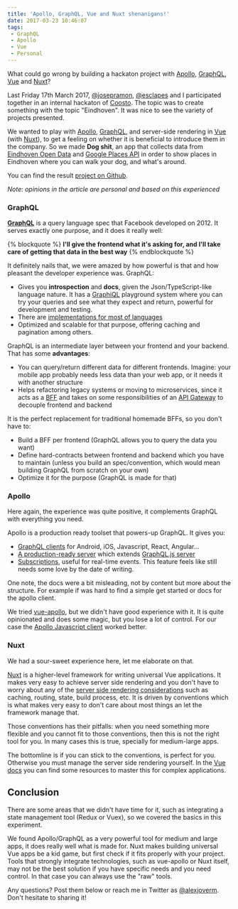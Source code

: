 ```yaml
---
title: 'Apollo, GraphQL, Vue and Nuxt shenanigans!'
date: 2017-03-23 10:46:07
tags:
 - GraphQL
 - Apollo
 - Vue
 - Personal
---
```


What could go wrong by building a hackaton project with [Apollo](http://dev.apollodata.com/), [GraphQL](http://graphql.org), [Vue](https://vuejs.org/) and [Nuxt](https://nuxtjs.org/)?

<!-- more -->

Last Friday 17th March 2017, [@josepramon](https://twitter.com/josepramon), [@esclapes](https://twitter.com/esclapes) and I participated together in an internal hackaton of [Coosto](https://www.coosto.com/en/). The topic was to create something with the topic "Eindhoven". It was nice to see the variety of projects presented.

We wanted to play with [Apollo](http://dev.apollodata.com/), [GraphQL](http://graphql.org), and server-side rendering in [Vue](https://vuejs.org/) (with [Nuxt](https://nuxtjs.org/)), to get a feeling on whether it is beneficial to introduce them in the company. So we made **Dog shit**, an app that collects data from [Eindhoven Open Data](https://data.eindhoven.nl/pages/home/) and [Google Places API](https://developers.google.com/places) in order to show places in Eindhoven where you can walk your dog, and what's around.

You can find the result [project on Github](https://github.com/esclapes/coosto-hackathon).

_Note: opinions in the article are personal and based on this experienced_

### GraphQL

**[GraphQL](http://graphql.org)** is a query language spec that Facebook developed on 2012. It serves exactly one purpose, and it does it really well: 

{% blockquote %}
**I'll give the frontend what it's asking for, and I'll take care of getting that data in the best way**
{% endblockquote %}

It definitely nails that, we were amazed by how powerful is that and how pleasant the developer experience was. GraphQL:

 - Gives you **introspection** and **docs**, given the Json/TypeScript-like language nature. It has a [GraphiQL](http://graphql.org/learn/serving-over-http/#graphiql) playground system where you can try your queries and see what they expect and return, powerful for development and testing.
 - There are [implementations for most of languages](http://graphql.org/code/)
 - Optimized and scalable for that purpose, offering caching and pagination among others.

GraphQL is an intermediate layer between your frontend and your backend. That has some **advantages**:

 - You can query/return different data for different frontends. Imagine: your mobile app probably needs less data than your web app, or it needs it with another structure
 - Helps refactoring legacy systems or moving to microservices, since it acts as a [BFF](http://samnewman.io/patterns/architectural/bff/) and takes on some responsibilities of an [API Gateway](http://microservices.io/patterns/apigateway.html) to decouple frontend and backend

It is the perfect replacement for traditional homemade BFFs, so you don't have to:

 - Build a BFF per frontend (GraphQL allows you to query the data you want)
 - Define hard-contracts between frontend and backend which you have to maintain (unless you build an spec/convention, which would mean building GraphQL from scratch on your own)
 - Optimize it for the purpose (GraphQL is made for that)

### Apollo

Here again, the experience was quite positive, it complements GraphQL with everything you need.

Apollo is a production ready toolset that powers-up GraphQL. It gives you:

 - [GraphQL clients](http://dev.apollodata.com/) for Android, iOS, Javascript, React, Angular...
 - [A production-ready server](http://dev.apollodata.com/tools/#GraphQL-server-amp-tools) which extends [GraphQL.js server](http://graphql.org/graphql-js/)
 - [Subscriptions](http://dev.apollodata.com/tools/#GraphQL-server-amp-tools), useful for real-time events. This feature feels like still needs some love by the date of writing.

One note, the docs were a bit misleading, not by content but more about the structure. For example if was hard to find a simple get started or docs for the apollo client.

We tried [vue-apollo](https://github.com/Akryum/vue-apollo), but we didn't have good experience with it. It is quite opinionated and does some magic, but you lose a lot of control. For our case the [Apollo Javascript client](https://github.com/apollographql/apollo-client) worked better.

### Nuxt

We had a sour-sweet experience here, let me elaborate on that.

[Nuxt](https://nuxtjs.org/) is a higher-level framework for writing universal Vue applications. It makes very easy to achieve server side rendering and you don't have to worry about any of the [server side rendering considerations](https://vuejs.org/v2/guide/ssr.html#Build-Process-Routing-and-Vuex-State-Hydration) such as caching, routing, state, build process, etc. It is driven by conventions which is what makes very easy to don't care about most things an let the framework manage that.

Those conventions has their pitfalls: when you need something more flexible and you cannot fit to those conventions, then this is not the right tool for you. In many cases this is true, specially for medium-large apps.

The bottomline is if you can stick to the conventions, is perfect for you. Otherwise you must manage the server side rendering yourself. In the [Vue docs](https://vuejs.org/v2/guide/ssr.html#Build-Process-Routing-and-Vuex-State-Hydration) you can find some resources to master this for complex applications.

## Conclusion

There are some areas that we didn't have time for it, such as integrating a state management tool (Redux or Vuex), so we covered the basics in this experiment.

We found Apollo/GraphQL as a very powerful tool for medium and large apps, it does really well what is made for. Nuxt makes building universal Vue apps be a kid game, but first check if it fits properly with your project. Tools that strongly integrate technologies, such as vue-apollo or Nuxt itself, may not be the best solution if you have specific needs and you need control. In that case you can always use the "raw" tools.

Any questions? Post them below or reach me in Twitter as [@alexjoverm](https://twitter.com/alexjoverm). Don't hesitate to sharing it!